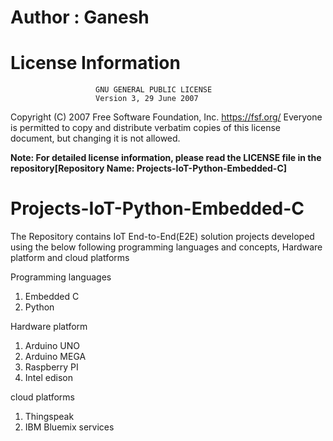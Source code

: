 # Author : Ganesh

# License Information
                       GNU GENERAL PUBLIC LICENSE
                       Version 3, 29 June 2007

 Copyright (C) 2007 Free Software Foundation, Inc. <https://fsf.org/>
 Everyone is permitted to copy and distribute verbatim copies
 of this license document, but changing it is not allowed.
 
**Note: For detailed license information, please read the LICENSE file in the repository[Repository Name: Projects-IoT-Python-Embedded-C]**

# Projects-IoT-Python-Embedded-C

The Repository contains IoT End-to-End(E2E) solution projects developed using the below following programming languages and concepts, Hardware platform and cloud platforms

Programming languages
  1. Embedded C
  2. Python

Hardware platform 
  1. Arduino UNO
  2. Arduino MEGA
  3. Raspberry PI
  4. Intel edison

cloud platforms
  1. Thingspeak
  2. IBM Bluemix services
